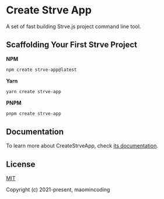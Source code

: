 # Create Strve App

A set of fast building Strve.js project command line tool.

## Scaffolding Your First Strve Project

**NPM**

```bash
npm create strve-app@latest
```

**Yarn**

```bash
yarn create strve-app
```

**PNPM**

```bash
pnpm create strve-app
```

## Documentation

To learn more about CreateStrveApp, check [its documentation](https://maomincoding.github.io/strve-doc/tool/createStrveApp/).

## License

[MIT](http://opensource.org/licenses/MIT)

Copyright (c) 2021-present, maomincoding
